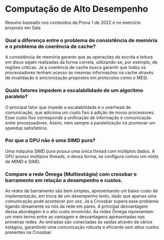 # Computação de Alto Desempenho

Resumo baseado nos conteúdos da Prova 1 de 2022 e no exercício proposto em Sala

### Qual a diferença entre o problema de consistência de memória e o problema de coerência de cache?

A consistência de memória garante que as operações de escrita e leitura em disco sejam realizadas da forma correta, utilizando-se, por exemplo, de regiões críticas. Já a coerência de cache busca garantir que todos os processadores tenham acesso às mesmas informações na cache através de invalidação e sincronização propostos em protocolos como o MESI.

### Quais fatores impedem a escalabilidade de um algoritmo paralelo?

O principal fator que impede a escalabilidade é o overhead de comunicação, que adiciona um custo fixo à adição de novos processores. Esse custo fixo corresponde a unificação de informação e comunicação entre processadores. Assim, nem sempre a paralelização irá promover um speedup satisfatório.

### Por que a GPU não é uma SIMD pura?

Uma máquina SIMD pura possui uma única thread com múltiplos dados. A GPU possui múltiplos threads, e dessa forma, se configura comoo um misto de MIMD e SIMD.

### Compare a rede Ômega (Multiestágio) com crossbar e barramento em relação a desempenho e custos.

As redes de barramento são bem simples, apresentando um baixo custo de implementação, em troca de um desempenho lento, dado que apenas uma comunicação pode acontecer por vez. Já a Crossbar supera esse problema ligando direamente os nós da rede em pares. A principal desvantagem dessa abordagem é o alto custo envolvido. As redes Ômega representam um meio termo entre as vantagem e desvantagens apresentadas nas primeiras redes. As entradas são conectadas às saídas através de vários estágios, garantindo uma comunicação robusta e eficiente sem altos custos presentes na Crossbar.
